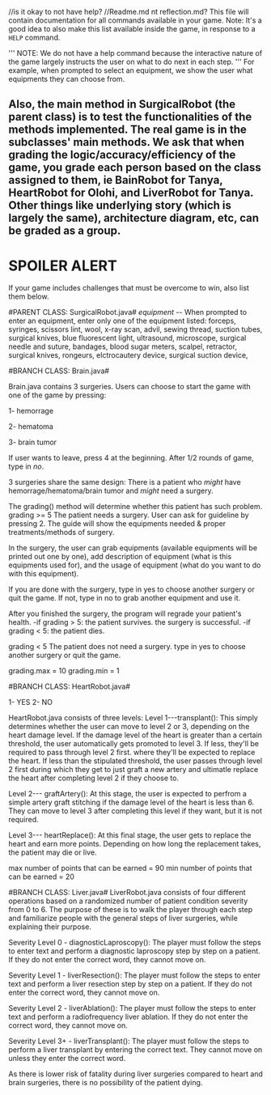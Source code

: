 //is it okay to not have help?
//Readme.md nt reflection.md?
This file will contain documentation for all commands available in your game.
Note:  It's a good idea to also make this list available inside the game, in response to a `HELP` command.

''' NOTE: We do not have a help command because the interactive nature of the game largely instructs the user on what to do next in each step. ''' For example, when prompted to select an equipment, we show the user what equipments they can choose from.
## Also, the main method in SurgicalRobot (the parent class) is to test the functionalities of the methods implemented. The real game is in the subclasses' main methods. We ask that when grading the logic/accuracy/efficiency of the game, you grade each person based on the class assigned to them, ie BainRobot for Tanya, HeartRobot for Olohi, and LiverRobot for Tanya. Other things like underlying story (which is largely the same), architecture diagram, etc, can be graded as a group.

# SPOILER ALERT
If your game includes challenges that must be overcome to win, also list them below.

#PARENT CLASS: SurgicalRobot.java#
*equipment* -- When prompted to enter an equipment, enter only one of the equipment listed:
forceps,
syringes,
scissors
lint,
wool,
x-ray scan,
advil,
sewing thread,
suction tubes,
surgical knives,
blue fluorescent light,
ultrasound,
microscope,
surgical needle and suture,
bandages,
blood sugar meters,
scalpel,
retractor,
surgical knives,
rongeurs,
elctrocautery device, 
surgical suction device,

#BRANCH CLASS: Brain.java#

Brain.java contains 3 surgeries. Users can choose to start the game with one of the game by pressing:

1- hemorrage

2- hematoma

3- brain tumor

If user wants to leave, press 4 at the beginning. After 1/2 rounds of game, type in *no*.

3 surgeries share the same design:
There is a patient who *might* have hemorrage/hematoma/brain tumor and *might* need a surgery.

The grading() method will determine whether this patient has such problem. 
grading >= 5
The patient needs a surgery. User can ask for guideline by pressing 2. The guide will show the equipments needed & proper treatments/methods of surgery.

In the surgery, the user can grab equipments  (available equipments will be printed out one by one), add description of equipment (what is this equipments used for), and the usage of equipment (what do you want to do with this equipment).

If you are done with the surgery, type in yes to choose another surgery or quit the game. If not, type in no to grab another equipment and use it.

After you finished the surgery, the program will regrade your patient's health.
-if grading > 5: the patient survives. the surgery is successful.
-if grading < 5: the patient dies.

grading < 5
The patient does not need a surgery. type in yes to choose another surgery or quit the game.

grading.max = 10
grading.min = 1


#BRANCH CLASS: HeartRobot.java#

1- YES
2- NO

HeartRobot.java consists of three levels:
Level 1---transplant(): This simply determines whether the user can move to level 2 or 3, depending on the heart damage level. If the damage level of the heart is greater than a certain threshold, the user automatically gets promoted to level 3. If less, they'll be required to pass through level 2 first. where they'll be expected to replace the heart. If less than the stipulated threshold, the user passes through level 2 first during which they get to just graft a new artery and ultimatle replace the heart after completing level 2 if they choose to.

Level 2--- graftArtery(): At this stage, the user is expected to perfrom a simple artery graft stitching if the damage level of the heart is less than 6. They can move to level 3 after completing this level if they want, but it is not required.

Level 3--- heartReplace(): At this final stage, the user gets to replace the heart and earn more points. Depending on how long the replacement takes, the patient may die or live.

max number of points that can be earned = 90
min number of points that can be earned = 20

#BRANCH CLASS: Liver.java#
LiverRobot.java consists of four different operations based on a randomized number of patient condition severity from 0 to 6. The purpose of these is to walk the player through each step and familiarize people with the general steps of liver surgeries, while explaining their purpose.

Severity Level 0 - diagnosticLaproscopy(): The player must follow the steps to enter text and perform a diagnostic laproscopy step by step on a patient. If they do not enter the correct word, they cannot move on.

Severity Level 1 - liverResection(): The player must follow the steps to enter text and perform a liver resection step by step on a patient. If they do not enter the correct word, they cannot move on.

Severity Level 2 - liverAblation(): The player must follow the steps to enter text and perform a radiofrequency liver ablation. If they do not enter the correct word, they cannot move on.

Severity Level 3+ - liverTransplant(): The player must follow the steps to perform a liver transplant by entering the correct text. They cannot move on unless they enter the correct word.

As there is lower risk of fatality during liver surgeries compared to heart and brain surgeries, there is no possibility of the patient dying.

